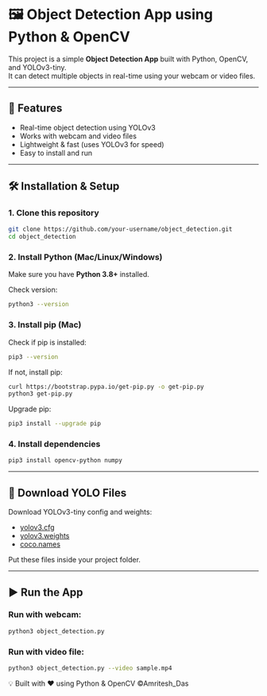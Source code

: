 # 🖼️ Object Detection App using Python & OpenCV

This project is a simple **Object Detection App** built with Python, OpenCV, and YOLOv3-tiny.  
It can detect multiple objects in real-time using your webcam or video files.  

---

## 🚀 Features
- Real-time object detection using YOLOv3  
- Works with webcam and video files  
- Lightweight & fast (uses YOLOv3 for speed)  
- Easy to install and run  

---

## 🛠️ Installation & Setup

### 1. Clone this repository  
```bash
git clone https://github.com/your-username/object_detection.git
cd object_detection
```

### 2. Install Python (Mac/Linux/Windows)  
Make sure you have **Python 3.8+** installed.  

Check version:
```bash
python3 --version
```

### 3. Install pip (Mac)  
Check if pip is installed:
```bash
pip3 --version
```

If not, install pip:  
```bash
curl https://bootstrap.pypa.io/get-pip.py -o get-pip.py
python3 get-pip.py
```

Upgrade pip:
```bash
pip3 install --upgrade pip
```

### 4. Install dependencies  
```bash
pip3 install opencv-python numpy
```

---

## 📂 Download YOLO Files  

Download YOLOv3-tiny config and weights:  

- [yolov3.cfg](https://github.com/pjreddie/darknet/blob/master/cfg/yolov3-tiny.cfg?raw=true)  
- [yolov3.weights](https://www.kaggle.com/datasets/shivam316/yolov3-weights)  
- [coco.names](https://github.com/pjreddie/darknet/blob/master/data/coco.names?raw=true)  

Put these files inside your project folder.

---

## ▶️ Run the App  

### Run with webcam:
```bash
python3 object_detection.py
```

### Run with video file:
```bash
python3 object_detection.py --video sample.mp4
```


💡 Built with ❤️ using Python & OpenCV
 ©Amritesh_Das
